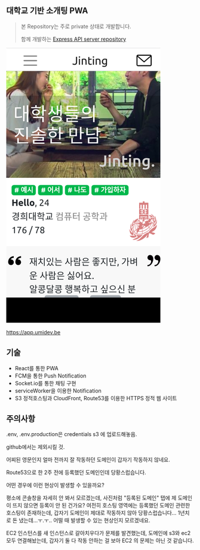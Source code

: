 ## 대학교 기반 소개팅 PWA

> 본 Repository는 주로 private 상태로 개발합니다.
>
> 함께 개발하는 [Express API server repository](https://github.com/umi0410/meet-api)

![preview.png](preview.png)

https://app.umidev.be

## 기술

* React를 통한 PWA
* FCM을 통한 Push Notification
* Socket.io를 통한 채팅 구현
* serviceWorker을 이용한 Notification
* S3 정적호스팅과 CloudFront, Route53를 이용한 HTTPS 정적 웹 사이트



## 주의사항

.env, .env.production은 credentials s3 에 업로드해놓음.

github에서는 제외시킬 것.



어찌된 영문인지 얼마 전까지 잘 작동하던 도메인이 갑자기 작동하지 않네요.

Route53으로 한 2주 전에 등록했던 도메인인데 당황스럽습니다.

어떤 경우에 이런 현상이 발생할 수 있을까요?

평소에 콘솔창을 자세히 안 봐서 모르겠는데, 사진처럼 "등록된 도메인" 탭에 제 도메인이 뜨지 않으면 등록이 안 된 건가요? 여전히 호스팅 영역에는 등록했던 도메인 관련한 호스팅이 존재하는데, 갑자기 도메인이 제대로 작동하지 않아 당황스럽습니다... 1년치로 돈 냈는데...ㅜ.ㅜ.. 어떨 때 발생할 수 있는 현상인지 모르겠네요.

EC2 인스턴스를 새 인스턴스로 갈아치우다가 문제를 발견했는데, 도메인에 s3와 ec2 모두 연결해놨는데, 갑자기 둘 다 작동 안하는 걸 보아 EC2 의 문제는 아닌 것 같습니다.